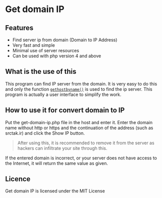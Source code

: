 # Get domain IP

## Features
- Find server ip from domain (Domain to IP Address)
- Very fast and simple
- Minimal use of server resources
- Can be used with php version 4 and above

## What is the use of this
This program can find IP server from the domain. It is very easy to do this and only the function [<code>gethostbyname()</code>](https://www.php.net/manual/en/function.gethostbyname.php) is used to find the ip server. This program is actually a user interface to simplify the work.
## How to use it for convert domain to IP
Put the get-domain-ip.php file in the host and enter it. Enter the domain name without http or https and the continuation of the address (such as srctak.ir) and click the Show IP button.
> After using this, it is recommended to remove it from the server as hackers can infiltrate your site through this.

If the entered domain is incorrect, or your server does not have access to the Internet, it will return the same value as given.

## Licence
Get domain IP is licensed under the MIT License
